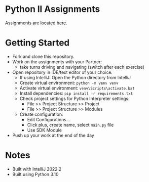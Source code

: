 # Python II Assignments
Assignments are located [here](Assignments.md).

# Getting Started
- Fork and clone this repository.
- Work on the assignments with your Partner:
    - take turns driving and navigating (switch after each exercise)
- Open repository in IDE/text editor of your choice. 
    - If using IntelliJ: Open the Python directory from IntelliJ
    - Create virtual environment: `python -m venv venv`
    - Activate virtual environment: `venv\Scripts\activate.bat`
    - Install dependencies: `pip install -r requirements.txt`
    - Check project settings for Python Interpreter settings:
        - File >> Project Structure >> Project
        - File >> Project Structure >> Modules
    - Create configuration:
        - Edit Configurations...
        - Click plus, create name, select `main.py` file
        - Use SDK Module
- Push up your work at the end of the day

# Notes
- Built with IntelliJ 2022.2
- Built using Python 3.10